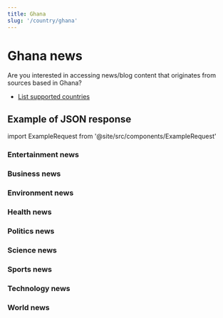 ```yaml
---
title: Ghana
slug: '/country/ghana'
---
```


# Ghana news

Are you interested in accessing news/blog content that originates from sources based in Ghana?

- [List supported countries](/get-articles/countries)

## Example of JSON response

import ExampleRequest from '@site/src/components/ExampleRequest'

### Entertainment news
<ExampleRequest url="https://api.apitube.io/v1/news/articles?limit=2&category=news/Arts_and_Entertainment&country=gh"></ExampleRequest>

### Business news
<ExampleRequest url="https://api.apitube.io/v1/news/articles?limit=2&category=news/Business&country=gh"></ExampleRequest>

### Environment news
<ExampleRequest url="https://api.apitube.io/v1/news/articles?limit=2&category=news/Environment&country=gh"></ExampleRequest>

### Health news
<ExampleRequest url="https://api.apitube.io/v1/news/articles?limit=2&category=news/Health&country=gh"></ExampleRequest>

### Politics news
<ExampleRequest url="https://api.apitube.io/v1/news/articles?limit=2&category=news/Politics&country=gh"></ExampleRequest>

### Science news
<ExampleRequest url="https://api.apitube.io/v1/news/articles?limit=2&category=news/Science&country=gh"></ExampleRequest>

### Sports news
<ExampleRequest url="https://api.apitube.io/v1/news/articles?limit=2&category=news/Sports&country=gh"></ExampleRequest>

### Technology news
<ExampleRequest url="https://api.apitube.io/v1/news/articles?limit=2&category=news/Technology&country=gh"></ExampleRequest>

### World news
<ExampleRequest url="https://api.apitube.io/v1/news/articles?limit=2&category=news/World&country=gh"></ExampleRequest>
